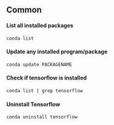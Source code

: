 ## Common 

#### List all installed packages 
``` conda list ```
#### Update any installed program/package 
``` conda update PACKAGENAME ```
#### Check if tensorflow is installed 
``` conda list | grep tensorflow ```
#### Uninstall Tensorflow 
``` conda uninstall tensorflow ```
